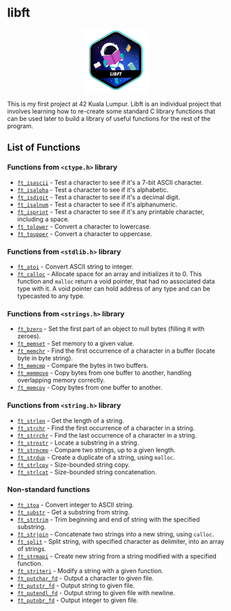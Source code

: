 # libft

<p align="center">
  <img src="https://github.com/mcombeau/mcombeau/blob/main/42_badges/libfte.png" />
</p>

This is my first project at 42 Kuala Lumpur. Libft is an individual project that involves learning how to re-create some standard C library functions that can be used later to build a library of useful functions for the rest of the program.

## List of Functions
### Functions from `<ctype.h>` library
* [`ft_isascii`](https://github.com/winniewing52/42KL_Cursus/blob/main/libft/ft_isascii.c) - Test a character to see if it's a 7-bit ASCII character.
* [`ft_isalpha`](https://github.com/winniewing52/42KL_Cursus/blob/main/libft/ft_isalpha.c) - Test a character to see if it's alphabetic.
* [`ft_isdigit`](https://github.com/winniewing52/42KL_Cursus/blob/main/libft/ft_isdigit.c) - Test a character to see if it's a decimal digit.
* [`ft_isalnum`](https://github.com/winniewing52/42KL_Cursus/blob/main/libft/ft_isalnum.c) - Test a character to see if it's alphanumeric.
* [`ft_isprint`](https://github.com/winniewing52/42KL_Cursus/blob/main/libft/ft_isprint.c) - Test a character to see if it's any printable character, including a space.
* [`ft_tolower`](https://github.com/winniewing52/42KL_Cursus/blob/main/libft/ft_tolower.c) - Convert a character to lowercase.
* [`ft_toupper`](https://github.com/winniewing52/42KL_Cursus/blob/main/libft/ft_toupper.c) - Convert a character to uppercase.

### Functions from `<stdlib.h>` library
* [`ft_atoi`](https://github.com/winniewing52/42KL_Cursus/blob/main/libft/ft_atoi.c) - Convert ASCII string to integer.
* [`ft_calloc`](https://github.com/winniewing52/42KL_Cursus/blob/main/libft/ft_calloc.c) - Allocate space for an array and initializes it to 0. This function and `malloc` return a void pointer, that had no associated data type with it. A void pointer can hold address of any type and can be typecasted to any type.

### Functions from `<strings.h>` library
* [`ft_bzero`](https://github.com/winniewing52/42KL_Cursus/blob/main/libft/ft_bzero.c) - Set the first part of an object to null bytes (filling it with zeroes).
* [`ft_memset`](https://github.com/winniewing52/42KL_Cursus/blob/main/libft/ft_memset.c) - Set memory to a given value.
* [`ft_memchr`](https://github.com/winniewing52/42KL_Cursus/blob/main/libft/ft_memchr.c) - Find the first occurrence of a character in a buffer (locate byte in byte string).
* [`ft_memcmp`](https://github.com/winniewing52/42KL_Cursus/blob/main/libft/ft_memcmp.c) - Compare the bytes in two buffers.
* [`ft_memmove`](https://github.com/winniewing52/42KL_Cursus/blob/main/libft/ft_memmove.c) - Copy bytes from one buffer to another, handling overlapping memory correctly.
* [`ft_memcpy`](https://github.com/winniewing52/42KL_Cursus/blob/main/libft/ft_memcpy.c) - Copy bytes from one buffer to another.

### Functions from `<string.h>` library
* [`ft_strlen`](https://github.com/winniewing52/42KL_Cursus/blob/main/libft/ft_strlen.c) - Get the length of a string.
* [`ft_strchr`](https://github.com/winniewing52/42KL_Cursus/blob/main/libft/ft_strchr.c) - Find the first occurrence of a character in a string.
* [`ft_strrchr`](https://github.com/winniewing52/42KL_Cursus/blob/main/libft/ft_strrchr.c) - Find the last occurrence of a character in a string.
* [`ft_strnstr`](https://github.com/winniewing52/42KL_Cursus/blob/main/libft/ft_strnstr.c) - Locate a substring in a string.
* [`ft_strncmp`](https://github.com/winniewing52/42KL_Cursus/blob/main/libft/ft_strncmp.c) - Compare two strings, up to a given length.
* [`ft_strdup`](https://github.com/winniewing52/42KL_Cursus/blob/main/libft/ft_strdup.c) - Create a duplicate of a string, using `malloc`.
* [`ft_strlcpy`](https://github.com/winniewing52/42KL_Cursus/blob/main/libft/ft_strlcpy.c) - Size-bounded string copy.
* [`ft_strlcat`](https://github.com/winniewing52/42KL_Cursus/blob/main/libft/ft_strlcat.c) - Size-bounded string concatenation.

### Non-standard functions
* [`ft_itoa`](https://github.com/winniewing52/42KL_Cursus/blob/main/libft/ft_itoa.c) - Convert integer to ASCII string.
* [`ft_substr`](https://github.com/winniewing52/42KL_Cursus/blob/main/libft/ft_substr.c) - Get a substring from string.
* [`ft_strtrim`](https://github.com/winniewing52/42KL_Cursus/blob/main/libft/ft_strtrim.c) - Trim beginning and end of string with the specified substring.
* [`ft_strjoin`](https://github.com/winniewing52/42KL_Cursus/blob/main/libft/ft_strjoin.c) - Concatenate two strings into a new string, using `calloc`.
* [`ft_split`](https://github.com/winniewing52/42KL_Cursus/blob/main/libft/ft_split.c) - Split string, with specified character as delimiter, into an array of strings.
* [`ft_strmapi`](https://github.com/winniewing52/42KL_Cursus/blob/main/libft/ft_strmapi.c) - Create new string from a string modified with a specified function.
* [`ft_striteri`](https://github.com/winniewing52/42KL_Cursus/blob/main/libft/ft_striteri.c) - Modify a string with a given function.
* [`ft_putchar_fd`](https://github.com/winniewing52/42KL_Cursus/blob/main/libft/ft_putchar_fd.c) - Output a character to given file.
* [`ft_putstr_fd`](https://github.com/winniewing52/42KL_Cursus/blob/main/libft/ft_putstr_fd.c) - Output string to given file.
* [`ft_putendl_fd`](https://github.com/winniewing52/42KL_Cursus/blob/main/libft/ft_putendl_fd.c) - Output string to given file with newline.
* [`ft_putnbr_fd`](https://github.com/winniewing52/42KL_Cursus/blob/main/libft/ft_putnbr_fd.c) - Output integer to given file.
